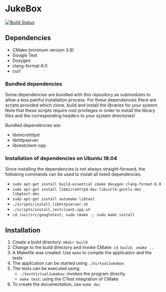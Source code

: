 # JukeBox

[![Build Status][1]]([2])

## Dependencies

- CMake (minimum version 3.9)
- Google Test
- Doxygen
- clang-format-6.0
- curl

### Bundled dependencies

Some dependencies are bundled with this repository as submodules to allow a less painful installation process.
For these dependencies there are scripts provided which clone, build and install the libraries for your system.
Note that these scripts require root privileges in order to install the library files and the corresponding headers
to your system directories!

Bundled dependencies are:

- libmicrohttpd
- libhttpserver
- librestclient-cpp

### Installation of dependencies on Ubuntu 18.04

Since installing the dependencies is not always straight-forward, the following commands can be used to install all
listed dependencies.

- `sudo apt-get install build-essential cmake doxygen clang-format-6.0`
- `sudo apt-get install libmicrohttpd-dev libcurl4-gnutls-dev libgtest-dev`
- `sudo apt-get install automake libtool`
- `./scripts/install_libhttpserver.sh`
- `./scripts/install_restclient-cpp.sh`
- `cd /usr/src/googletest; sudo cmake .; sudo make install`

## Installation

1. Create a build directory: `mkdir build`
2. Change to the build directory and invoke CMake: `cd build; cmake ..`
3. A Makefile was created. Use `make` to compile the application and the tests
4. The application can be started using `./VirtualJukebox`
5. The tests can be executed using:
    - `./testVirtualJukebox`: invokes the program directly
    - `make test`: using the CTest integration of CMake
6. To create the documentation, use `make doc`

[1]: https://travis-ci.com/skaupper/VirtualJukebox.svg?branch=master
[2]: https://travis-ci.com/skaupper/VirtualJukebox

